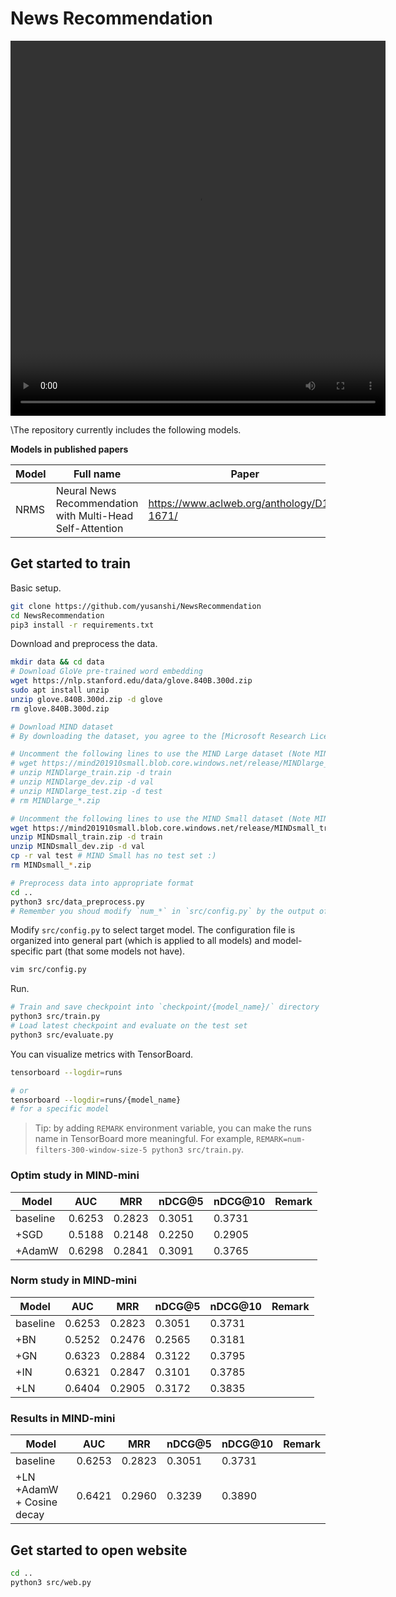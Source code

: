 # News Recommendation

<video src="demo/demo.mp4" width="600px" height="600px" controls="controls"></video>


\The repository currently includes the following models.

**Models in published papers**

| Model     | Full name                                                                 | Paper                                              |
| --------- | ------------------------------------------------------------------------- | -------------------------------------------------- |
| NRMS      | Neural News Recommendation with Multi-Head Self-Attention                 | https://www.aclweb.org/anthology/D19-1671/         |


## Get started to train

Basic setup.

```bash
git clone https://github.com/yusanshi/NewsRecommendation
cd NewsRecommendation
pip3 install -r requirements.txt
```

Download and preprocess the data.

```bash
mkdir data && cd data
# Download GloVe pre-trained word embedding
wget https://nlp.stanford.edu/data/glove.840B.300d.zip
sudo apt install unzip
unzip glove.840B.300d.zip -d glove
rm glove.840B.300d.zip

# Download MIND dataset
# By downloading the dataset, you agree to the [Microsoft Research License Terms](https://go.microsoft.com/fwlink/?LinkID=206977). For more detail about the dataset, see https://msnews.github.io/.

# Uncomment the following lines to use the MIND Large dataset (Note MIND Large test set doesn't have labels, see #11)
# wget https://mind201910small.blob.core.windows.net/release/MINDlarge_train.zip https://mind201910small.blob.core.windows.net/release/MINDlarge_dev.zip https://mind201910small.blob.core.windows.net/release/MINDlarge_test.zip
# unzip MINDlarge_train.zip -d train
# unzip MINDlarge_dev.zip -d val
# unzip MINDlarge_test.zip -d test
# rm MINDlarge_*.zip

# Uncomment the following lines to use the MIND Small dataset (Note MIND Small doesn't have a test set, so we just copy the validation set as test set :)
wget https://mind201910small.blob.core.windows.net/release/MINDsmall_train.zip https://mind201910small.blob.core.windows.net/release/MINDsmall_dev.zip
unzip MINDsmall_train.zip -d train
unzip MINDsmall_dev.zip -d val
cp -r val test # MIND Small has no test set :)
rm MINDsmall_*.zip

# Preprocess data into appropriate format
cd ..
python3 src/data_preprocess.py
# Remember you shoud modify `num_*` in `src/config.py` by the output of `src/data_preprocess.py`
```

Modify `src/config.py` to select target model. The configuration file is organized into general part (which is applied to all models) and model-specific part (that some models not have).

```bash
vim src/config.py
```

Run.

```bash
# Train and save checkpoint into `checkpoint/{model_name}/` directory
python3 src/train.py
# Load latest checkpoint and evaluate on the test set
python3 src/evaluate.py
```

You can visualize metrics with TensorBoard.

```bash
tensorboard --logdir=runs

# or
tensorboard --logdir=runs/{model_name}
# for a specific model
```

> Tip: by adding `REMARK` environment variable, you can make the runs name in TensorBoard more meaningful. For example, `REMARK=num-filters-300-window-size-5 python3 src/train.py`.


### Optim study in MIND-mini

| Model     | AUC | MRR | nDCG@5 | nDCG@10 | Remark |
| --------- | --- | --- | ------ | ------- | ------ |
| baseline  | 0.6253    |   0.2823   |     0.3051   |   0.3731      |        |
| +SGD      |   0.5188   |    0.2148  |    0.2250    |     0.2905     |        |
| +AdamW      |   0.6298   |    0.2841  |    0.3091    |     0.3765     |        |


### Norm study in MIND-mini

| Model     | AUC | MRR | nDCG@5 | nDCG@10 | Remark |
| --------- | --- | --- | ------ | ------- | ------ |
| baseline  | 0.6253    |   0.2823   |     0.3051   |   0.3731      |        |
| +BN      |   0.5252   |    0.2476  |    0.2565    |     0.3181     |        |
| +GN     |    0.6323 |  0.2884   |   0.3122     |    0.3795     |        |
| +IN       | 0.6321    |  0.2847   |    0.3101     |    0.3785     |        |
| +LN       | 0.6404    |  0.2905   |    0.3172     |    0.3835     |        |


### Results in MIND-mini
| Model     | AUC | MRR | nDCG@5 | nDCG@10 | Remark |
| --------- | --- | --- | ------ | ------- | ------ |
| baseline  | 0.6253    |   0.2823   |     0.3051   |   0.3731      |        |
| +LN  +AdamW  + Cosine decay   | 0.6421    |  0.2960   |    0.3239     |    0.3890     |        |



## Get started to open website
```bash
cd ..
python3 src/web.py
```